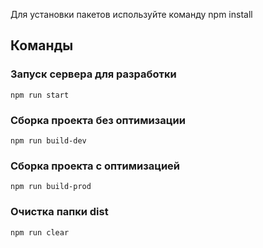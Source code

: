 Для установки пакетов используйте команду npm install

## Команды

### Запуск сервера для разработки
```shell
npm run start
```

### Сборка проекта без оптимизации
```shell
npm run build-dev
```

### Сборка проекта с оптимизацией
```shell
npm run build-prod
```

### Очистка папки dist
```shell
npm run clear
```
